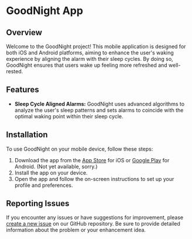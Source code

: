 # GoodNight App

## Overview

Welcome to the GoodNight project! This mobile application is designed for both iOS and Android platforms, aiming to enhance the user's waking experience by aligning the alarm with their sleep cycles. By doing so, GoodNight ensures that users wake up feeling more refreshed and well-rested.

## Features

- **Sleep Cycle Aligned Alarms:** GoodNight uses advanced algorithms to analyze the user's sleep patterns and sets alarms to coincide with the optimal waking point within their sleep cycle.

## Installation

To use GoodNight on your mobile device, follow these steps:

1. Download the app from the [App Store](#) for iOS or [Google Play](#) for Android. (Not yet available, sorry.)
2. Install the app on your device.
3. Open the app and follow the on-screen instructions to set up your profile and preferences.

## Reporting Issues

If you encounter any issues or have suggestions for improvement, please [create a new issue](https://github.com/yourusername/GoodNight/issues) on our GitHub repository. Be sure to provide detailed information about the problem or your enhancement idea.
